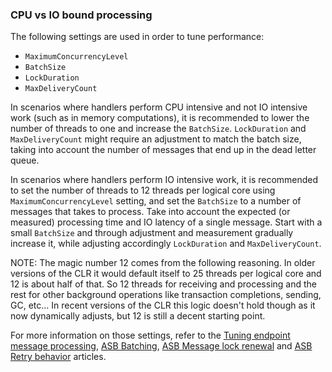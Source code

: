 ### CPU vs IO bound processing

The following settings are used in order to tune performance:

 - `MaximumConcurrencyLevel`
 - `BatchSize`
 - `LockDuration`
 - `MaxDeliveryCount`

In scenarios where handlers perform CPU intensive and not IO intensive work (such as in memory computations), it is recommended to lower the number of threads to one and increase the `BatchSize`. `LockDuration` and `MaxDeliveryCount` might require an adjustment to match the batch size, taking into account the number of messages that end up in the dead letter queue.

In scenarios where handlers perform IO intensive work, it is recommended to set the number of threads  to 12 threads per logical core using `MaximumConcurrencyLevel` setting, and set the `BatchSize` to a number of messages that takes to process. Take into account the expected (or measured) processing time and IO latency of a single message. Start with a small `BatchSize` and through adjustment and measurement gradually increase it, while adjusting accordingly `LockDuration` and `MaxDeliveryCount`.

NOTE: The magic number 12 comes from the following reasoning. In older versions of the CLR it would default itself to 25 threads per logical core and 12 is about half of that. So 12 threads for receiving and processing and the rest for other background operations like transaction completions, sending, GC, etc... In recent versions of the CLR this logic doesn't hold though as it now dynamically adjusts, but 12 is still a decent starting point.

For more information on those settings, refer to the [Tuning endpoint message processing](/nservicebus/operations/tuning.md), [ASB Batching](/nservicebus/azure-service-bus/batching.md), [ASB Message lock renewal](/nservicebus/azure-service-bus/message-lock-renewal.md) and [ASB Retry behavior](/nservicebus/azure-service-bus/retries.md) articles. 